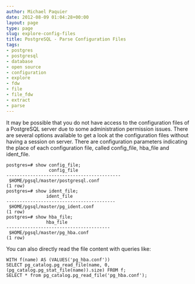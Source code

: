 ```yaml
---
author: Michael Paquier
date: 2012-08-09 01:04:28+00:00
layout: page
type: page
slug: explore-config-files
title: PostgreSQL - Parse Configuration Files
tags:
- postgres
- postgresql
- database
- open source
- configuration
- explore
- fdw
- file
- file_fdw
- extract
- parse
---
```

It may be possible that you do not have access to the configuration
files of a PostgreSQL server due to some administration permission issues.
There are several options available to get a look at the configuration
files without having a session on server. There are configuration
parameters indicating the place of each configuration file, called
config\_file, hba\_file and ident\_file.

    postgres=# show config_file;
                    config_file                
    -------------------------------------------
     $HOME/pgsql/master/postgresql.conf
    (1 row)
    postgres=# show ident_file;
                   ident_file                
    -----------------------------------------
     $HOME/pgsql/master/pg_ident.conf
    (1 row)
    postgres=# show hba_file;
                   hba_file                
    ---------------------------------------
     $HOME/pgsql/master/pg_hba.conf
    (1 row)

You can also directly read the file content with queries like:

    WITH f(name) AS (VALUES('pg_hba.conf'))
    SELECT pg_catalog.pg_read_file(name, 0, (pg_catalog.pg_stat_file(name)).size) FROM f;
    SELECT * from pg_catalog.pg_read_file('pg_hba.conf');
